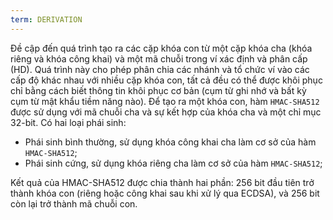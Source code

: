 ```yaml
---
term: DERIVATION
---
```


Đề cập đến quá trình tạo ra các cặp khóa con từ một cặp khóa cha (khóa riêng và khóa công khai) và một mã chuỗi trong ví xác định và phân cấp (HD). Quá trình này cho phép phân chia các nhánh và tổ chức ví vào các cấp độ khác nhau với nhiều cặp khóa con, tất cả đều có thể được khôi phục chỉ bằng cách biết thông tin khôi phục cơ bản (cụm từ ghi nhớ và bất kỳ cụm từ mật khẩu tiềm năng nào). Để tạo ra một khóa con, hàm `HMAC-SHA512` được sử dụng với mã chuỗi cha và sự kết hợp của khóa cha và một chỉ mục 32-bit. Có hai loại phái sinh:
* Phái sinh bình thường, sử dụng khóa công khai cha làm cơ sở của hàm `HMAC-SHA512`;
* Phái sinh cứng, sử dụng khóa riêng cha làm cơ sở của hàm `HMAC-SHA512`;

Kết quả của HMAC-SHA512 được chia thành hai phần: 256 bit đầu tiên trở thành khóa con (riêng hoặc công khai sau khi xử lý qua ECDSA), và 256 bit còn lại trở thành mã chuỗi con.